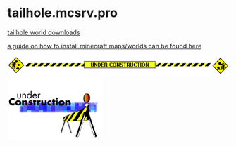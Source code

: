 # tailhole.mcsrv.pro
[tailhole world downloads](https://drive.google.com/drive/folders/11aLxeC2Yb2_hzqZZ9EkUrZoAR3MKSgY4?usp=sharing)

[a guide on how to install minecraft maps/worlds can be found here](https://www.lifewire.com/download-and-install-minecraft-maps-4163870)

![Underconstruction](https://github.com/ChuMutt/tailhole.mcsrv.pro/blob/main/Under_Construction_Bar.gif)
![Underconstruction2](https://github.com/ChuMutt/tailhole.mcsrv.pro/blob/main/construction.gif)
